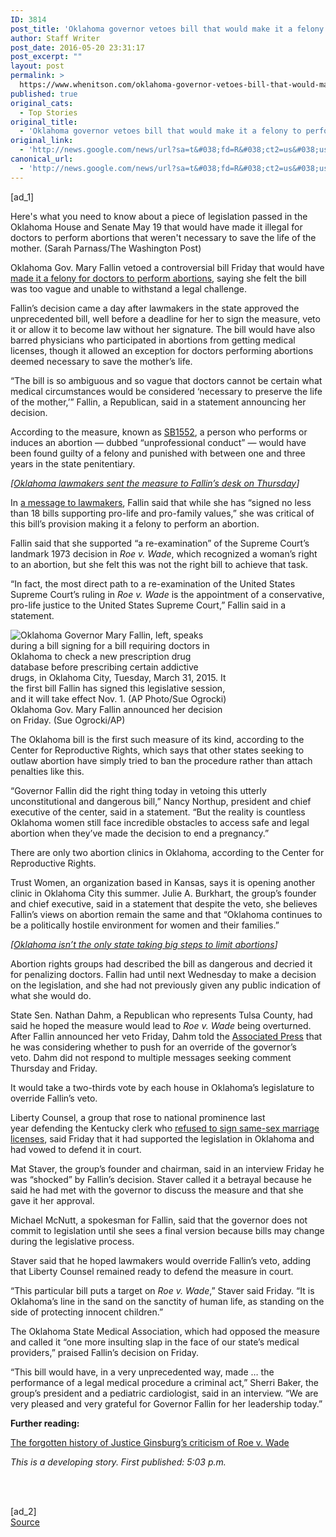 ```yaml
---
ID: 3814
post_title: 'Oklahoma governor vetoes bill that would make it a felony to perform abortions &#8211; Washington Post'
author: Staff Writer
post_date: 2016-05-20 23:31:17
post_excerpt: ""
layout: post
permalink: >
  https://www.whenitson.com/oklahoma-governor-vetoes-bill-that-would-make-it-a-felony-to-perform-abortions-washington-post/
published: true
original_cats:
  - Top Stories
original_title:
  - 'Oklahoma governor vetoes bill that would make it a felony to perform abortions - Washington Post'
original_link:
  - 'http://news.google.com/news/url?sa=t&#038;fd=R&#038;ct2=us&#038;usg=AFQjCNHy6Ad5yQd49XNu6Oh9ahL7B96OmA&#038;clid=c3a7d30bb8a4878e06b80cf16b898331&#038;cid=52779112055999&#038;ei=Qp4_V-joJozChAHI2oGADg&#038;url=https://www.washingtonpost.com/news/post-nation/wp/2016/05/20/oklahoma-governor-vetoes-bill-that-would-make-it-a-felony-to-perform-abortions/'
canonical_url:
  - 'http://news.google.com/news/url?sa=t&#038;fd=R&#038;ct2=us&#038;usg=AFQjCNHy6Ad5yQd49XNu6Oh9ahL7B96OmA&#038;clid=c3a7d30bb8a4878e06b80cf16b898331&#038;cid=52779112055999&#038;ei=Qp4_V-joJozChAHI2oGADg&#038;url=https://www.washingtonpost.com/news/post-nation/wp/2016/05/20/oklahoma-governor-vetoes-bill-that-would-make-it-a-felony-to-perform-abortions/'
---
```

 [ad_1]
<br><div id=""><div class="inline-content inline-video" readability="34">  <p> <span class="pb-caption">Here's what you need to know about a piece of legislation passed in the Oklahoma House and Senate May 19 that would have made it illegal for doctors to perform abortions that weren't necessary to save the life of the mother. (Sarah Parnass/The Washington Post)</span> </p> </div> <p>Oklahoma Gov. Mary Fallin vetoed a controversial bill Friday that would have <a href="https://www.washingtonpost.com/news/post-nation/wp/2016/05/19/oklahoma-legislature-passes-bill-making-it-a-felony-to-perform-abortions/" target="_blank">made it a felony for doctors to perform abortions</a>, saying she felt the bill was too vague and unable to withstand a legal challenge.</p> <p>Fallin’s decision came a day after lawmakers in the state approved the unprecedented bill, well before a deadline for her to sign the measure, veto it or allow it to become law without her signature. The bill would have also barred physicians who participated in abortions from getting medical licenses, though it allowed an exception for doctors performing abortions deemed necessary to save the mother’s life.</p> <p>“The bill is so ambiguous and so vague that doctors cannot be certain what medical circumstances would be considered ‘necessary to preserve the life of the mother,’” Fallin, a Republican, said in a statement announcing her decision.</p> <p>According to the measure, known as <a href="http://webserver1.lsb.state.ok.us/cf_pdf/2015-16%20ENR/SB/SB1552%20ENR.PDF" target="_blank">SB1552</a>, a person who performs or induces an abortion — dubbed “unprofessional conduct” — would have been found guilty of a felony and punished with between one and three years in the state penitentiary.</p> <p channel="wp.com" class="interstitial-link"> <i> [<a href="https://www.washingtonpost.com/news/post-nation/wp/2016/05/19/oklahoma-legislature-passes-bill-making-it-a-felony-to-perform-abortions/">Oklahoma lawmakers sent the measure to Fallin’s desk on Thursday</a>] </i> </p> <p>In <a href="https://www.ok.gov/governor/documents/5-20-16%20SB%201552%20Veto.pdf" target="_blank">a message to lawmakers</a>, Fallin said that while she has “signed no less than 18 bills supporting pro-life and pro-family values,” she was critical of this bill’s provision making it a felony to perform an abortion.</p> <p>Fallin said that she supported “a re-examination” of the Supreme Court’s landmark 1973 decision in <em>Roe v. Wade</em>,<i> </i>which recognized a woman’s right to an abortion, but she felt this was not the right bill to achieve that task.</p> <p>“In fact, the most direct path to a re-examination of the United States Supreme Court’s ruling in <em>Roe v. Wade</em> is the appointment of a conservative, pro-life justice to the United States Supreme Court,” Fallin said in a statement.</p> <div class="inline-content inline-photo-right" style="width:346px;"> <a name="66c0fe2eee"/> <img alt="Oklahoma Governor Mary Fallin, left, speaks during a bill signing for a bill requiring doctors in Oklahoma to check a new prescription drug database before prescribing certain addictive drugs, in Oklahoma City, Tuesday, March 31, 2015. It the first bill Fallin has signed this legislative session, and it will take effect Nov. 1. (AP Photo/Sue Ogrocki)" src="http://www.whenitson.com/wp-content/uploads/2016/05/Oklahoma-governor-vetoes-bill-that-would-make-it-a-felony-to-perform-abortions-Washington-Post.jpg"/><span class="pb-caption">Oklahoma Gov. Mary Fallin announced her decision on Friday. (Sue Ogrocki/AP)</span> </div> <p>The Oklahoma bill is the first such measure of its kind, according to the Center for Reproductive Rights, which says that other states seeking to outlaw abortion have simply tried to ban the procedure rather than attach penalties like this.</p> <p>“Governor Fallin did the right thing today in vetoing this utterly unconstitutional and dangerous bill,” Nancy Northup, president and chief executive of the center, said in a statement. “But the reality is countless Oklahoma women still face incredible obstacles to access safe and legal abortion when they’ve made the decision to end a pregnancy.”</p> <p>There are only two abortion clinics in Oklahoma, according to the Center for Reproductive Rights.</p> <p>Trust Women, an organization based in Kansas, says it is opening another clinic in Oklahoma City this summer. Julie A. Burkhart, the group’s founder and chief executive, said in a statement that despite the veto, she believes Fallin’s views on abortion remain the same and that “Oklahoma continues to be a politically hostile environment for women and their families.”</p> <p channel="wp.com" class="interstitial-link"> <i> [<a href="https://www.washingtonpost.com/news/wonk/wp/2016/05/20/oklahoma-isnt-the-only-state-taking-big-steps-to-limit-abortions/">Oklahoma isn’t the only state taking big steps to limit abortions</a>] </i> </p> <p>Abortion rights groups had described the bill as dangerous and decried it for penalizing doctors. Fallin had until next Wednesday to make a decision on the legislation, and she had not previously given any public indication of what she would do.</p> <p>State Sen. Nathan Dahm, a Republican who represents Tulsa County, had said he hoped the measure would lead to <em>Roe v. Wade</em> being overturned. After Fallin announced her veto Friday, Dahm told the <a href="http://bigstory.ap.org/13bac300a736477f9a776adb575e9412" target="_blank">Associated Press</a> that he was considering whether to push for an override of the governor’s veto. Dahm did not respond to multiple messages seeking comment Thursday and Friday.</p> <p>It would take a two-thirds vote by each house in Oklahoma’s legislature to override Fallin’s veto.</p> <p>Liberty Counsel, a group that rose to national prominence last year defending the Kentucky clerk who <a href="https://www.washingtonpost.com/news/post-nation/wp/2015/09/04/with-defiant-clerk-in-jail-gay-marriage-licenses-finally-issued-in-kentucky-county/" target="_blank">refused to sign same-sex marriage licenses</a>, said Friday that it had supported the legislation in Oklahoma and had vowed to defend it in court.</p> <p>Mat Staver, the group’s founder and chairman, said in an interview Friday he was “shocked” by Fallin’s decision. Staver called it a betrayal because he said he had met with the governor to discuss the measure and that she gave it her approval.</p> <p>Michael McNutt, a spokesman for Fallin, said that the governor does not commit to legislation until she sees a final version because bills may change during the legislative process.</p> <p>Staver said that he hoped lawmakers would override Fallin’s veto, adding that Liberty Counsel remained ready to defend the measure in court.</p> <p>“This particular bill puts a target on <em>Roe v. Wade</em>,” Staver said Friday. “It is Oklahoma’s line in the sand on the sanctity of human life, as standing on the side of protecting innocent children.”</p> <p>The Oklahoma State Medical Association, which had opposed the measure and called it “one more insulting slap in the face of our state’s medical providers,” praised Fallin’s decision on Friday.</p> <p>“This bill would have, in a very unprecedented way, made … the performance of a legal medical procedure a criminal act,” Sherri Baker, the group’s president and a pediatric cardiologist, said in an interview. “We are very pleased and very grateful for Governor Fallin for her leadership today.”</p> <p><strong>Further reading:</strong></p> <p><a href="https://www.washingtonpost.com/politics/courts_law/the-forgotten-history-of-justice-ginsburgs-criticism-of-roe-v-wade/2016/03/01/9ba0ea2e-dfe8-11e5-9c36-e1902f6b6571_story.html" target="_blank">The forgotten history of Justice Ginsburg’s criticism of Roe v. Wade</a></p> <p><em>This is a developing story. First published: 5:03 p.m.</em></p> <p> </p></div>
<br>[ad_2]
<br><a href="http://news.google.com/news/url?sa=t&#038;fd=R&#038;ct2=us&#038;usg=AFQjCNHy6Ad5yQd49XNu6Oh9ahL7B96OmA&#038;clid=c3a7d30bb8a4878e06b80cf16b898331&#038;cid=52779112055999&#038;ei=Qp4_V-joJozChAHI2oGADg&#038;url=https://www.washingtonpost.com/news/post-nation/wp/2016/05/20/oklahoma-governor-vetoes-bill-that-would-make-it-a-felony-to-perform-abortions/">Source </a>